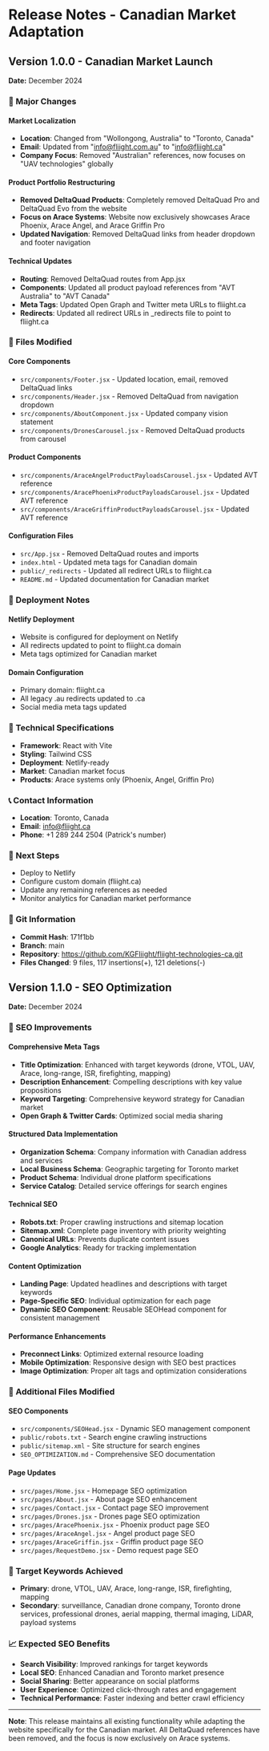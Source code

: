 # Release Notes - Canadian Market Adaptation

## Version 1.0.0 - Canadian Market Launch
**Date:** December 2024

### 🎯 Major Changes

#### **Market Localization**
- **Location**: Changed from "Wollongong, Australia" to "Toronto, Canada"
- **Email**: Updated from "info@fliight.com.au" to "info@fliight.ca"
- **Company Focus**: Removed "Australian" references, now focuses on "UAV technologies" globally

#### **Product Portfolio Restructuring**
- **Removed DeltaQuad Products**: Completely removed DeltaQuad Pro and DeltaQuad Evo from the website
- **Focus on Arace Systems**: Website now exclusively showcases Arace Phoenix, Arace Angel, and Arace Griffin Pro
- **Updated Navigation**: Removed DeltaQuad links from header dropdown and footer navigation

#### **Technical Updates**
- **Routing**: Removed DeltaQuad routes from App.jsx
- **Components**: Updated all product payload references from "AVT Australia" to "AVT Canada"
- **Meta Tags**: Updated Open Graph and Twitter meta URLs to fliight.ca
- **Redirects**: Updated all redirect URLs in _redirects file to point to fliight.ca

### 📁 Files Modified

#### **Core Components**
- `src/components/Footer.jsx` - Updated location, email, removed DeltaQuad links
- `src/components/Header.jsx` - Removed DeltaQuad from navigation dropdown
- `src/components/AboutComponent.jsx` - Updated company vision statement
- `src/components/DronesCarousel.jsx` - Removed DeltaQuad products from carousel

#### **Product Components**
- `src/components/AraceAngelProductPayloadsCarousel.jsx` - Updated AVT reference
- `src/components/AracePhoenixProductPayloadsCarousel.jsx` - Updated AVT reference  
- `src/components/AraceGriffinProductPayloadsCarousel.jsx` - Updated AVT reference

#### **Configuration Files**
- `src/App.jsx` - Removed DeltaQuad routes and imports
- `index.html` - Updated meta tags for Canadian domain
- `public/_redirects` - Updated all redirect URLs to fliight.ca
- `README.md` - Updated documentation for Canadian market

### 🚀 Deployment Notes

#### **Netlify Deployment**
- Website is configured for deployment on Netlify
- All redirects updated to point to fliight.ca domain
- Meta tags optimized for Canadian market

#### **Domain Configuration**
- Primary domain: fliight.ca
- All legacy .au redirects updated to .ca
- Social media meta tags updated

### 🔧 Technical Specifications
- **Framework**: React with Vite
- **Styling**: Tailwind CSS
- **Deployment**: Netlify-ready
- **Market**: Canadian market focus
- **Products**: Arace systems only (Phoenix, Angel, Griffin Pro)

### 📞 Contact Information
- **Location**: Toronto, Canada
- **Email**: info@fliight.ca
- **Phone**: +1 289 244 2504 (Patrick's number)

### 🎯 Next Steps
- Deploy to Netlify
- Configure custom domain (fliight.ca)
- Update any remaining references as needed
- Monitor analytics for Canadian market performance

### 📝 Git Information
- **Commit Hash**: 171f1bb
- **Branch**: main
- **Repository**: https://github.com/KGFliight/fliight-technologies-ca.git
- **Files Changed**: 9 files, 117 insertions(+), 121 deletions(-)

## Version 1.1.0 - SEO Optimization
**Date:** December 2024

### 🎯 SEO Improvements

#### **Comprehensive Meta Tags**
- **Title Optimization**: Enhanced with target keywords (drone, VTOL, UAV, Arace, long-range, ISR, firefighting, mapping)
- **Description Enhancement**: Compelling descriptions with key value propositions
- **Keyword Targeting**: Comprehensive keyword strategy for Canadian market
- **Open Graph & Twitter Cards**: Optimized social media sharing

#### **Structured Data Implementation**
- **Organization Schema**: Company information with Canadian address and services
- **Local Business Schema**: Geographic targeting for Toronto market
- **Product Schema**: Individual drone platform specifications
- **Service Catalog**: Detailed service offerings for search engines

#### **Technical SEO**
- **Robots.txt**: Proper crawling instructions and sitemap location
- **Sitemap.xml**: Complete page inventory with priority weighting
- **Canonical URLs**: Prevents duplicate content issues
- **Google Analytics**: Ready for tracking implementation

#### **Content Optimization**
- **Landing Page**: Updated headlines and descriptions with target keywords
- **Page-Specific SEO**: Individual optimization for each page
- **Dynamic SEO Component**: Reusable SEOHead component for consistent management

#### **Performance Enhancements**
- **Preconnect Links**: Optimized external resource loading
- **Mobile Optimization**: Responsive design with SEO best practices
- **Image Optimization**: Proper alt tags and optimization considerations

### 📁 Additional Files Modified

#### **SEO Components**
- `src/components/SEOHead.jsx` - Dynamic SEO management component
- `public/robots.txt` - Search engine crawling instructions
- `public/sitemap.xml` - Site structure for search engines
- `SEO_OPTIMIZATION.md` - Comprehensive SEO documentation

#### **Page Updates**
- `src/pages/Home.jsx` - Homepage SEO optimization
- `src/pages/About.jsx` - About page SEO enhancement
- `src/pages/Contact.jsx` - Contact page SEO improvement
- `src/pages/Drones.jsx` - Drones page SEO optimization
- `src/pages/AracePhoenix.jsx` - Phoenix product page SEO
- `src/pages/AraceAngel.jsx` - Angel product page SEO
- `src/pages/AraceGriffin.jsx` - Griffin product page SEO
- `src/pages/RequestDemo.jsx` - Demo request page SEO

### 🎯 Target Keywords Achieved
- **Primary**: drone, VTOL, UAV, Arace, long-range, ISR, firefighting, mapping
- **Secondary**: surveillance, Canadian drone company, Toronto drone services, professional drones, aerial mapping, thermal imaging, LiDAR, payload systems

### 📈 Expected SEO Benefits
- **Search Visibility**: Improved rankings for target keywords
- **Local SEO**: Enhanced Canadian and Toronto market presence
- **Social Sharing**: Better appearance on social platforms
- **User Experience**: Optimized click-through rates and engagement
- **Technical Performance**: Faster indexing and better crawl efficiency

---

**Note**: This release maintains all existing functionality while adapting the website specifically for the Canadian market. All DeltaQuad references have been removed, and the focus is now exclusively on Arace systems. 